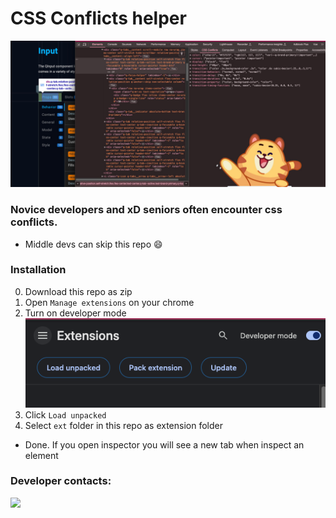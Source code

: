 # CSS Conflicts helper

![alt text](attachments/image.png)

### Novice developers and xD seniors often encounter css conflicts.
- Middle devs can skip this repo :smile:

### Installation
0. Download this repo as zip
1. Open `Manage extensions` on your chrome
2. Turn on developer mode
![alt text](attachments/ext.png)
3. Click `Load unpacked`
4. Select `ext` folder in this repo as extension folder

- Done. If you open inspector you will see a new tab when inspect an element

### Developer contacts:
<div style="border-radius: 200px;">
<a href="https://t.me/bazuka5801">
<img width="100" src="https://images.weserv.nl/?url=avatars.githubusercontent.com/u/11452353?v=4&h=300&w=300&fit=cover&mask=circle&maxage=7d" /></a>

